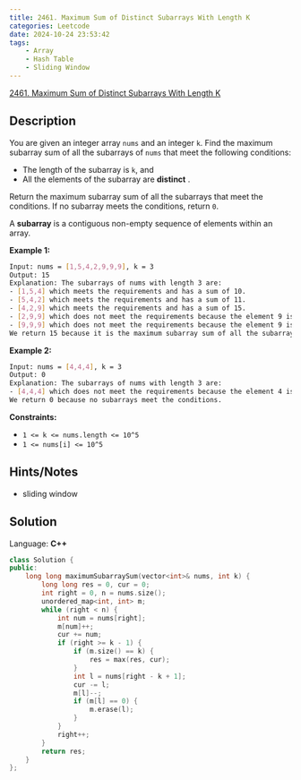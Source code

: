 ```yaml
---
title: 2461. Maximum Sum of Distinct Subarrays With Length K
categories: Leetcode
date: 2024-10-24 23:53:42
tags:
    - Array
    - Hash Table
    - Sliding Window
---
```


[2461. Maximum Sum of Distinct Subarrays With Length K](https://leetcode.com/problems/maximum-sum-of-distinct-subarrays-with-length-k/description/)

## Description

You are given an integer array `nums` and an integer `k`. Find the maximum subarray sum of all the subarrays of `nums` that meet the following conditions:

- The length of the subarray is `k`, and
- All the elements of the subarray are **distinct** .

Return the maximum subarray sum of all the subarrays that meet the conditions. If no subarray meets the conditions, return `0`.

A **subarray**  is a contiguous non-empty sequence of elements within an array.

**Example 1:**

```bash
Input: nums = [1,5,4,2,9,9,9], k = 3
Output: 15
Explanation: The subarrays of nums with length 3 are:
- [1,5,4] which meets the requirements and has a sum of 10.
- [5,4,2] which meets the requirements and has a sum of 11.
- [4,2,9] which meets the requirements and has a sum of 15.
- [2,9,9] which does not meet the requirements because the element 9 is repeated.
- [9,9,9] which does not meet the requirements because the element 9 is repeated.
We return 15 because it is the maximum subarray sum of all the subarrays that meet the conditions
```

**Example 2:**

```bash
Input: nums = [4,4,4], k = 3
Output: 0
Explanation: The subarrays of nums with length 3 are:
- [4,4,4] which does not meet the requirements because the element 4 is repeated.
We return 0 because no subarrays meet the conditions.
```

**Constraints:**

- `1 <= k <= nums.length <= 10^5`
- `1 <= nums[i] <= 10^5`

## Hints/Notes

- sliding window

## Solution

Language: **C++**

```C++
class Solution {
public:
    long long maximumSubarraySum(vector<int>& nums, int k) {
        long long res = 0, cur = 0;
        int right = 0, n = nums.size();
        unordered_map<int, int> m;
        while (right < n) {
            int num = nums[right];
            m[num]++;
            cur += num;
            if (right >= k - 1) {
                if (m.size() == k) {
                    res = max(res, cur);
                }
                int l = nums[right - k + 1];
                cur -= l;
                m[l]--;
                if (m[l] == 0) {
                    m.erase(l);
                }
            }
            right++;
        }
        return res;
    }
};
```
